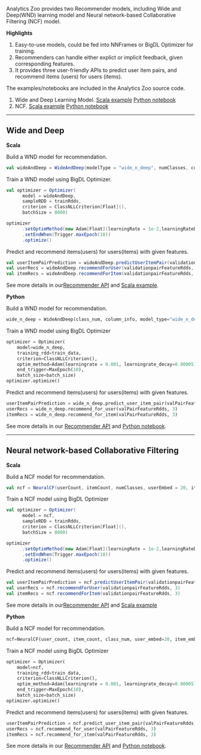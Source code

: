 Analytics Zoo provides two Recommender models, including Wide and Deep(WND) learning model and Neural network-based Collaborative Filtering (NCF) model. 

**Highlights**

1. Easy-to-use models, could be fed into NNFrames or BigDL Optimizer for training.
2. Recommenders can handle either explict or implicit feedback, given corresponding features.
3. It provides three user-friendly APIs to predict user item pairs, and recommend items (users) for users (items).

The examples/notebooks are included in the Analytics Zoo source code.

1. Wide and Deep Learning Model.
    [Scala example](https://github.com/intel-analytics/analytics-zoo/tree/master/zoo/src/main/scala/com/intel/analytics/zoo/examples/models/recommendation/WideAndDeepExample.scala)
    [Python notebook](https://github.com/intel-analytics/analytics-zoo/tree/master/apps/recommendation/wide_n_deep.ipynb)
2. NCF.
    [Scala example](https://github.com/intel-analytics/analytics-zoo/tree/master/zoo/src/main/scala/com/intel/analytics/zoo/examples/models/recommendation/NeuralCFexample.scala)
    [Python notebook](https://github.com/intel-analytics/analytics-zoo/tree/master/apps/recommendation/ncf-explicit-feedback.ipynb)

---
## Wide and Deep

**Scala**

Build a WND model for recommendation. 
```scala
val wideAndDeep = WideAndDeep(modelType = "wide_n_deep", numClasses, columnInfo, hiddenLayers = Array(40, 20, 10))
```
Train a WND model using BigDL Optimizer.
```scala
val optimizer = Optimizer(
      model = wideAndDeep,
      sampleRDD = trainRdds,
      criterion = ClassNLLCriterion[Float](),
      batchSize = 8000)

optimizer
      .setOptimMethod(new Adam[Float](learningRate = 1e-2,learningRateDecay = 1e-5))
      .setEndWhen(Trigger.maxEpoch(10))
      .optimize()
```
Predict and recommend items(users) for users(items) with given features.
```scala
val userItemPairPrediction = wideAndDeep.predictUserItemPair(validationpairFeatureRdds)
val userRecs = wideAndDeep.recommendForUser(validationpairFeatureRdds, 3)
val itemRecs = wideAndDeep.recommendForItem(validationpairFeatureRdds, 3)
``` 
See more details in our[Recommender API](../APIGuide/Models/recommendation.md) and [Scala example](https://github.com/intel-analytics/analytics-zoo/tree/master/zoo/src/main/scala/com/intel/analytics/zoo/examples/models/recommendation/WideAndDeepExample.scala).

**Python**

Build a WND model for recommendation. 
```python
wide_n_deep = WideAndDeep(class_num, column_info, model_type="wide_n_deep", hidden_layers=(40, 20, 10))
```
Train a WND model using BigDL Optimizer 
```python
optimizer = Optimizer(
    model=wide_n_deep,
    training_rdd=train_data,
    criterion=ClassNLLCriterion(),
    optim_method=Adam(learningrate = 0.001, learningrate_decay=0.00005),
    end_trigger=MaxEpoch(10),
    batch_size=batch_size)
optimizer.optimize() 
```
Predict and recommend items(users) for users(items) with given features.
```python
userItemPairPrediction = wide_n_deep.predict_user_item_pair(valPairFeatureRdds)
userRecs = wide_n_deep.recommend_for_user(valPairFeatureRdds, 3)
itemRecs = wide_n_deep.recommend_for_item(valPairFeatureRdds, 3)
``` 
See more details in our [Recommender API](../APIGuide/Models/recommendation.md) and [Python notebook](https://github.com/intel-analytics/analytics-zoo/tree/master/apps/recommendation/wide_n_deep.ipynb).

---
## Neural network-based Collaborative Filtering

**Scala**

Build a NCF model for recommendation. 
```scala
val ncf = NeuralCF(userCount, itemCount, numClasses, userEmbed = 20, itemEmbed = 20, hiddenLayers = Array(40, 20, 10), includeMF = true, mfEmbed = 20)
```
Train a NCF model using BigDL Optimizer 
```scala
val optimizer = Optimizer(
      model = ncf,
      sampleRDD = trainRdds,
      criterion = ClassNLLCriterion[Float](),
      batchSize = 8000)

optimizer
      .setOptimMethod(new Adam[Float](learningRate = 1e-2,learningRateDecay = 1e-5))
      .setEndWhen(Trigger.maxEpoch(10))
      .optimize()
```
Predict and recommend items(users) for users(items) with given features.
```scala
val userItemPairPrediction = ncf.predictUserItemPair(validationpairFeatureRdds)
val userRecs = ncf.recommendForUser(validationpairFeatureRdds, 3)
val itemRecs = ncf.recommendForItem(validationpairFeatureRdds, 3)
``` 
See more details in our[Recommender API](../APIGuide/Models/recommendation.md) and [Scala example](https://github.com/intel-analytics/analytics-zoo/tree/master/zoo/src/main/scala/com/intel/analytics/zoo/examples/models/recommendation/NeuralCFexample.scala)

**Python**

Build a NCF model for recommendation. 
```python
ncf=NeuralCF(user_count, item_count, class_num, user_embed=20, item_embed=20, hidden_layers=(40, 20, 10), include_mf=True, mf_embed=20)
```
Train a NCF model using BigDL Optimizer 
```python
optimizer = Optimizer(
    model=ncf,
    training_rdd=train_data,
    criterion=ClassNLLCriterion(),
    optim_method=Adam(learningrate = 0.001, learningrate_decay=0.00005),
    end_trigger=MaxEpoch(10),
    batch_size=batch_size)
optimizer.optimize() 
```
Predict and recommend items(users) for users(items) with given features.
```python
userItemPairPrediction = ncf.predict_user_item_pair(valPairFeatureRdds)
userRecs = ncf.recommend_for_user(valPairFeatureRdds, 3)
itemRecs = ncf.recommend_for_item(valPairFeatureRdds, 3)
``` 
See more details in our [Recommender API](../APIGuide/Models/recommendation.md) and [Python notebook](https://github.com/intel-analytics/analytics-zoo/tree/master/apps/recommendation/ncf-explicit-feedback.ipynb).

